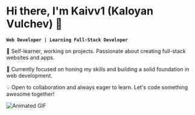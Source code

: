 # Hi there, I'm Kaivv1 (Kaloyan Vulchev) 👋

**`Web Developer | Learning Full-Stack Developer`**

🚀 Self-learner, working on projects. Passionate about creating full-stack websites and apps.

🌱 Currently focused on honing my skills and building a solid foundation in web development.

💡 Open to collaboration and always eager to learn. Let's code something awesome together!

![Animated GIF](https://giphy.com/gifs/m8jPxnABaL6dhnceRP.gif)

